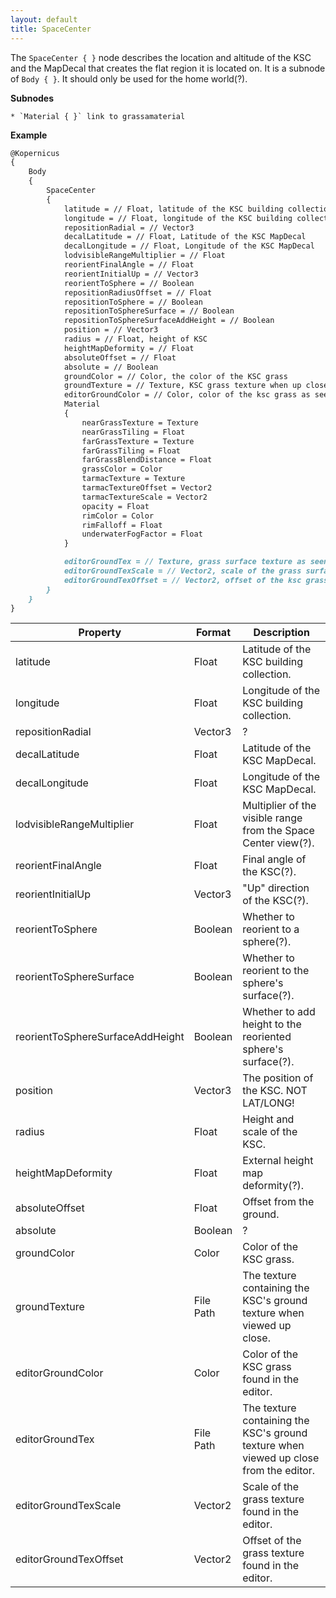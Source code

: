 ```yaml
---
layout: default
title: SpaceCenter
---
```


The `SpaceCenter { }` node describes the location and altitude of the KSC and the MapDecal that creates the flat region it is located on. It is a subnode of `Body { }`. It should only be used for the home world(?).

**Subnodes**
```
* `Material { }` link to grassamaterial
```

**Example**
```md
@Kopernicus
{
    Body
    {
        SpaceCenter
        {
            latitude = // Float, latitude of the KSC building collection
            longitude = // Float, longitude of the KSC building collection
            repositionRadial = // Vector3
            decalLatitude = // Float, Latitude of the KSC MapDecal
            decalLongitude = // Float, Longitude of the KSC MapDecal
            lodvisibleRangeMultiplier = // Float
            reorientFinalAngle = // Float
            reorientInitialUp = // Vector3
            reorientToSphere = // Boolean
            repositionRadiusOffset = // Float
            repositionToSphere = // Boolean
            repositionToSphereSurface = // Boolean
            repositionToSphereSurfaceAddHeight = // Boolean
            position = // Vector3
            radius = // Float, height of KSC
            heightMapDeformity = // Float
            absoluteOffset = // Float
            absolute = // Boolean
            groundColor = // Color, the color of the KSC grass
            groundTexture = // Texture, KSC grass texture when up close
            editorGroundColor = // Color, color of the ksc grass as seen from the editor
            Material
            {
                nearGrassTexture = Texture
                nearGrassTiling = Float
                farGrassTexture = Texture
                farGrassTiling = Float
                farGrassBlendDistance = Float
                grassColor = Color
                tarmacTexture = Texture
                tarmacTextureOffset = Vector2
                tarmacTextureScale = Vector2
                opacity = Float
                rimColor = Color
                rimFalloff = Float
                underwaterFogFactor = Float
            }

            editorGroundTex = // Texture, grass surface texture as seen from the editor
            editorGroundTexScale = // Vector2, scale of the grass surface texture as seen from inside the editor
            editorGroundTexOffset = // Vector2, offset of the ksc grass surface texture as seen from inside the editor
        }
    }
}
```

|Property|Format|Description|
|--------|------|-----------|
|latitude|Float|Latitude of the KSC building collection.|
|longitude|Float|Longitude of the KSC building collection.|
|repositionRadial|Vector3|?|
|decalLatitude|Float|Latitude of the KSC MapDecal.|
|decalLongitude|Float|Longitude of the KSC MapDecal.|
|lodvisibleRangeMultiplier|Float|Multiplier of the visible range from the Space Center view(?).|
|reorientFinalAngle|Float|Final angle of the KSC(?).|
|reorientInitialUp|Vector3|"Up" direction of the KSC(?).|
|reorientToSphere|Boolean|Whether to reorient to a sphere(?).|
|reorientToSphereSurface|Boolean|Whether to reorient to the sphere's surface(?).|
|reorientToSphereSurfaceAddHeight|Boolean|Whether to add height to the reoriented sphere's surface(?).|
|position|Vector3|The position of the KSC. NOT LAT/LONG!|
|radius|Float|Height and scale of the KSC.|
|heightMapDeformity|Float|External height map deformity(?).|
|absoluteOffset|Float|Offset from the ground.|
|absolute|Boolean|?|
|groundColor|Color|Color of the KSC grass.|
|groundTexture|File Path|The texture containing the KSC's ground texture when viewed up close.|
|editorGroundColor|Color|Color of the KSC grass found in the editor.|
|editorGroundTex|File Path|The texture containing the KSC's ground texture when viewed up close from the editor.|
|editorGroundTexScale|Vector2|Scale of the grass texture found in the editor.|
|editorGroundTexOffset|Vector2|Offset of the grass texture found in the editor.|
